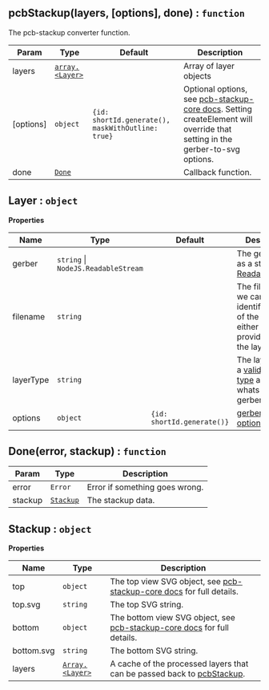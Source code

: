 <a name="pcbStackup"></a>

## pcbStackup(layers, [options], done) : `function`
The pcb-stackup converter function.

| Param     | Type                      | Default                                           | Description                                                                                                                      |
| ---       | ---                       | ---                                               | ---                                                                                                                              |
| layers    | [`array.<Layer>`](#Layer) |                                                   | Array of layer objects                                                                                                           |
| [options] | `object`                  | `{id: shortId.generate(), maskWithOutline: true}` | Optional options, see [pcb-stackup-core docs][1]. Setting createElement will override that setting in the gerber-to-svg options. |
| done      | [`Done`](#Done)           |                                                   | Callback function.                                                                                                               |

<a name="Layer"></a>

## Layer : `object`
**Properties**

| Name      | Type                                    | Default                    | Description                                                                                                      |
| ---       | ---                                     | ---                        | ---                                                                                                              |
| gerber    | `string` &#124; `NodeJS.ReadableStream` |                            | The gerber data as a string or [ReadableStream][2]                                                               |
| filename  | `string`                                |                            | The filename so we can try and identify the type of the layer. You either have to provide this or the layerType. |
| layerType | `string`                                |                            | The layer type, a [valid layer type][3] as given by whats-that-gerber.                                           |
| options   | `object`                                | `{id: shortId.generate()}` | [gerber-to-svg options][4]                                                                                       |

<a name="Done"></a>

## Done(error, stackup) : `function`

| Param   | Type                  | Description                    |
| ---     | ---                   | ---                            |
| error   | `Error`               | Error if something goes wrong. |
| stackup | [`Stackup`](#Stackup) | The stackup data.              |

<a name="Stackup"></a>

## Stackup : `object`
**Properties**

| Name       | Type                      | Description                                                                           |
| ---        | ---                       | ---                                                                                   |
| top        | `object`                  | The top view SVG object, see [pcb-stackup-core docs][5] for full details.             |
| top.svg    | `string`                  | The top SVG string.                                                                   |
| bottom     | `object`                  | The bottom view SVG object, see [pcb-stackup-core docs][6] for full details.          |
| bottom.svg | `string`                  | The bottom SVG string.                                                                |
| layers     | [`Array.<Layer>`](#Layer) | A cache of the processed layers that can be passed back to [pcbStackup](#pcbStackup). |

[1]: https://github.com/tracespace/pcb-stackup-core/blob/master/README.md#options
[2]: https://nodejs.org/api/stream.html#stream_readable_streams
[3]: https://github.com/tracespace/whats-that-gerber#layer-types-and-names
[4]: https://github.com/mcous/gerber-to-svg/blob/master/API.md#options
[5]: https://github.com/tracespace/pcb-stackup-core/blob/master/README.md#usage
[6]: https://github.com/tracespace/pcb-stackup-core/blob/master/README.md#usage
